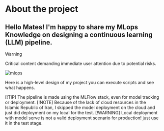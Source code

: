 # About the project

## Hello Mates! I'm happy to share my MLops Knowledge on designing a continuous learning (LLM) pipeline. 
> [!WARNING]  
> Critical content demanding immediate user attention due to potential risks.

![mlops](https://github.com/user-attachments/assets/75cd44dc-c004-4909-9340-6eab96647e45)

Here is a high-level design of my project
you can execute scripts and see what happens.

[!TIP]
The pipeline is made using the MLFlow stack, even for model tracking or deployment.
[!NOTE]
Because of the lack of cloud resources in the Islamic Republic of Iran, I skipped the model deployment on the cloud and just did deployment on my local for the test.
[!WARNING] 
Local deployment with model serve is not a valid deployment scenario for production! just use it in the test stage.
